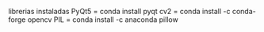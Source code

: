 librerias instaladas
PyQt5 = conda install pyqt
cv2 = conda install -c conda-forge opencv
PIL = conda install -c anaconda pillow
